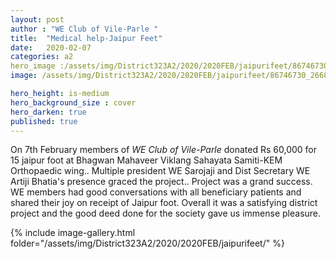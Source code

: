 ```yaml
---
layout: post
author : "WE Club of Vile-Parle "
title:  "Medical help-Jaipur Feet"
date:   2020-02-07
categories: a2
hero_image :/assets/img/District323A2/2020/2020FEB/jaipurifeet/86746730_2668605776708574_5874813235638566912_n (1).jpg
image: /assets/img/District323A2/2020/2020FEB/jaipurifeet/86746730_2668605776708574_5874813235638566912_n.jpg

hero_height: is-medium
hero_background_size : cover
hero_darken: true
published: true
---
```


On 7th February members of *WE Club of Vile-Parle*  donated Rs 60,000 for 15 jaipur foot at Bhagwan  Mahaveer Viklang  Sahayata Samiti-KEM Orthopaedic wing..
Multiple president WE Sarojaji and Dist Secretary WE Artiji Bhatia's presence graced the project.. Project was a grand success. 
WE members had good conversations with all beneficiary patients and shared their joy on receipt of Jaipur foot. Overall it was a satisfying district project and the good deed done for the society gave us immense pleasure.

{% include image-gallery.html folder="/assets/img/District323A2/2020/2020FEB/jaipurifeet/" %}